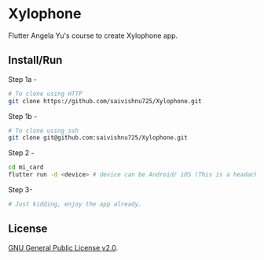 # Xylophone

Flutter Angela Yu's course to create Xylophone app.

## Install/Run

Step 1a -

```bash
# To clone using HTTP
git clone https://github.com/saivishnu725/Xylophone.git
```

Step 1b -

```bash
# To clone using ssh
git clone git@github.com:saivishnu725/Xylophone.git
```

Step 2 -

```bash
cd mi_card
flutter run -d <device> # device can be Android/ iOS (This is a headache)/ Chrome/ Desktop (Linux,Windows 10, Mac OS)
```

Step 3-

```bash
# Just kidding, enjoy the app already.
```

## License

[GNU General Public License v2.0](https://choosealicense.com/licenses/gpl-2.0/).
